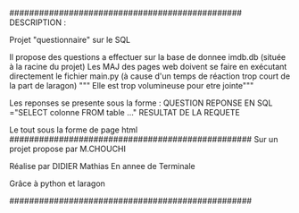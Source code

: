 ###############################################
DESCRIPTION : 

Projet "questionnaire" sur le SQL

Il propose des questions a effectuer sur la base de donnee imdb.db (située à la racine du projet)
Les MAJ des pages web doivent se faire en exécutant directement le fichier main.py (à cause d'un temps de réaction trop court de la part de laragon)
""" Elle est trop volumineuse pour etre jointe"""

Les reponses se presente sous la forme :
	QUESTION
	REPONSE EN SQL ="SELECT colonne
			FROM table ..."	
	RESULTAT DE LA REQUETE

Le tout sous la forme de page html
#################################################
Sur un projet propose par M.CHOUCHI

Réalise par DIDIER Mathias
En annee de Terminale

Grâce à python et laragon

#################################################